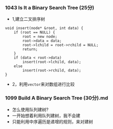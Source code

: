 
### 1043 Is It a Binary Search Tree (25分)

* 1,建立二叉排序树
```
void insert(node* &root, int data) {
	if (root == NULL) {
		root = new node;
		root->data = data;
		root->lchild = root->rchild = NULL;
		return;
	}
	if (data < root->data)
		insert(root->lchild, data);
	else
		insert(root->rchild, data);
}

```
* 2，利用```vector```来对数组进行比较




### 1099 Build A Binary Search Tree (30分).md

* 怎么使用队列建树?
* 一开始想着利用队列建树，我不会建
* 只能利用中序遍历是递增的规则，来对建树
